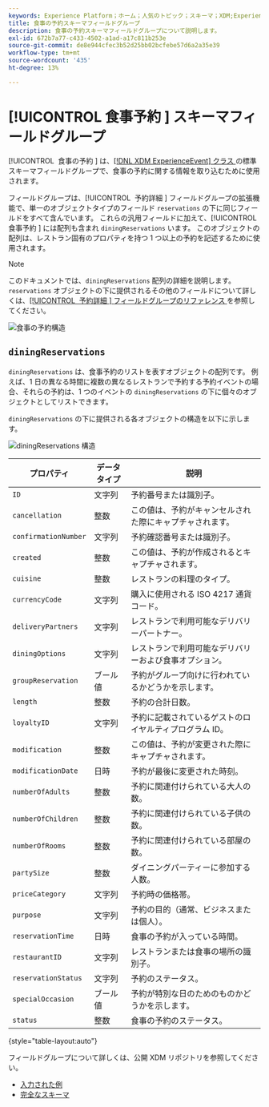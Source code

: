 ```yaml
---
keywords: Experience Platform；ホーム；人気のトピック；スキーマ；XDM;ExperienceEvent；フィールド；スキーマ；スキーマ；スキーマデザイン；フィールドグループ；予約；食事；
title: 食事の予約スキーマフィールドグループ
description: 食事の予約スキーマフィールドグループについて説明します。
exl-id: 672b7a77-c433-4502-a1ad-a17c811b253e
source-git-commit: de8e944cfec3b52d25bb02bcfebe57d6a2a35e39
workflow-type: tm+mt
source-wordcount: '435'
ht-degree: 13%

---
```


# [!UICONTROL &#x200B; 食事予約 &#x200B;] スキーマフィールドグループ

[!UICONTROL &#x200B; 食事の予約 &#x200B;] は、[[!DNL XDM ExperienceEvent]  クラス ](../../classes/experienceevent.md) の標準スキーマフィールドグループで、食事の予約に関する情報を取り込むために使用されます。

フィールドグループは、[!UICONTROL &#x200B; 予約詳細 &#x200B;] フィールドグループの拡張機能で、単一のオブジェクトタイプのフィールド `reservations` の下に同じフィールドをすべて含んでいます。 これらの汎用フィールドに加えて、[!UICONTROL &#x200B; 食事予約 &#x200B;] には配列も含まれ `diningReservations` います。 このオブジェクトの配列は、レストラン固有のプロパティを持つ 1 つ以上の予約を記述するために使用されます。

>[!NOTE]
>
>このドキュメントでは、`diningReservations` 配列の詳細を説明します。 `reservations` オブジェクトの下に提供されるその他のフィールドについて詳しくは、[[!UICONTROL &#x200B; 予約詳細 &#x200B;] フィールドグループのリファレンス ](./reservation-details.md) を参照してください。

![ 食事の予約構造 ](../../images/field-groups/dining-reservation/structure.png)

## `diningReservations`

`diningReservations` は、食事予約のリストを表すオブジェクトの配列です。 例えば、1 日の異なる時間に複数の異なるレストランで予約する予約イベントの場合、それらの予約は、1 つのイベントの `diningReservations` の下に個々のオブジェクトとしてリストできます。

`diningReservations` の下に提供される各オブジェクトの構造を以下に示します。

![diningReservations 構造 ](../../images/field-groups/dining-reservation/diningReservations.png)

| プロパティ | データタイプ | 説明 |
| --- | --- | --- |
| `ID` | 文字列 | 予約番号または識別子。 |
| `cancellation` | 整数 | この値は、予約がキャンセルされた際にキャプチャされます。 |
| `confirmationNumber` | 文字列 | 予約確認番号または識別子。 |
| `created` | 整数 | この値は、予約が作成されるとキャプチャされます。 |
| `cuisine` | 整数 | レストランの料理のタイプ。 |
| `currencyCode` | 文字列 | 購入に使用される ISO 4217 通貨コード。 |
| `deliveryPartners` | 文字列 | レストランで利用可能なデリバリーパートナー。 |
| `diningOptions` | 文字列 | レストランで利用可能なデリバリーおよび食事オプション。 |
| `groupReservation` | ブール値 | 予約がグループ向けに行われているかどうかを示します。 |
| `length` | 整数 | 予約の合計日数。 |
| `loyaltyID` | 文字列 | 予約に記載されているゲストのロイヤルティプログラム ID。 |
| `modification` | 整数 | この値は、予約が変更された際にキャプチャされます。 |
| `modificationDate` | 日時 | 予約が最後に変更された時刻。 |
| `numberOfAdults` | 整数 | 予約に関連付けられている大人の数。 |
| `numberOfChildren` | 整数 | 予約に関連付けられている子供の数。 |
| `numberOfRooms` | 整数 | 予約に関連付けられている部屋の数。 |
| `partySize` | 整数 | ダイニングパーティーに参加する人数。 |
| `priceCategory` | 文字列 | 予約時の価格帯。 |
| `purpose` | 文字列 | 予約の目的（通常、ビジネスまたは個人）。 |
| `reservationTime` | 日時 | 食事の予約が入っている時間。 |
| `restaurantID` | 文字列 | レストランまたは食事の場所の識別子。 |
| `reservationStatus` | 文字列 | 予約のステータス。 |
| `specialOccasion` | ブール値 | 予約が特別な日のためのものかどうかを示します。 |
| `status` | 整数 | 食事の予約のステータス。 |

{style="table-layout:auto"}

フィールドグループについて詳しくは、公開 XDM リポジトリを参照してください。

* [ 入力された例 ](https://github.com/adobe/xdm/blob/master/components/fieldgroups/experience-event/industry-verticals/experienceevent-dining-reservation.example.1.json)
* [ 完全なスキーマ ](https://github.com/adobe/xdm/blob/master/components/fieldgroups/experience-event/industry-verticals/experienceevent-dining-reservation.schema.json)
